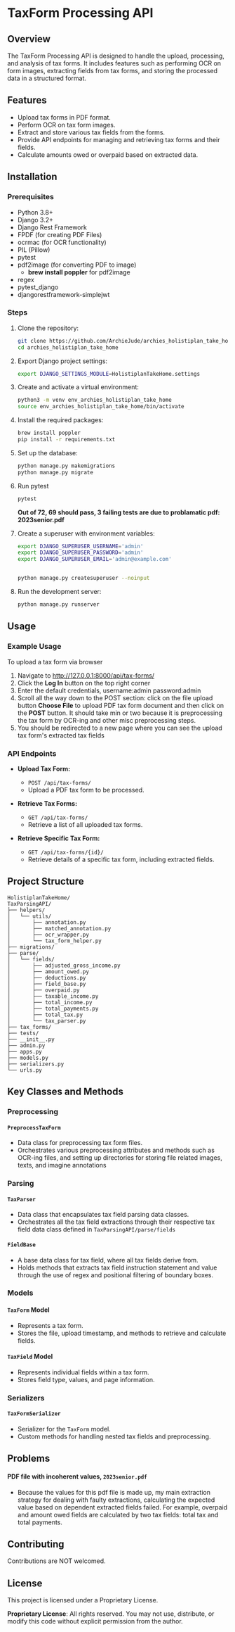 # TaxForm Processing API

## Overview

The TaxForm Processing API is designed to handle the upload, processing, and analysis of tax forms. It includes features such as performing OCR on form images, extracting fields from tax forms, and storing the processed data in a structured format.

## Features

- Upload tax forms in PDF format.
- Perform OCR on tax form images.
- Extract and store various tax fields from the forms.
- Provide API endpoints for managing and retrieving tax forms and their fields.
- Calculate amounts owed or overpaid based on extracted data.

## Installation

### Prerequisites

- Python 3.8+
- Django 3.2+
- Django Rest Framework
- FPDF (for creating PDF Files)
- ocrmac (for OCR functionality)
- PIL (Pillow)
- pytest
- pdf2image (for converting PDF to image)
  - **brew install poppler** for pdf2image
- regex
- pytest_django
- djangorestframework-simplejwt


### Steps

1. Clone the repository:

    ```bash
    git clone https://github.com/ArchieJude/archies_holistiplan_take_home.git
    cd archies_holistiplan_take_home
    ```
2. Export Django project settings:
    ```bash
    export DJANGO_SETTINGS_MODULE=HolistiplanTakeHome.settings
    ```
3. Create and activate a virtual environment:
    ```bash
    python3 -m venv env_archies_holistiplan_take_home
    source env_archies_holistiplan_take_home/bin/activate
    ```

4. Install the required packages:
    ```bash
    brew install poppler
    pip install -r requirements.txt
    ```

5. Set up the database:
    ```bash
    python manage.py makemigrations
    python manage.py migrate
    ```

6. Run pytest
   ```bash
   pytest
   ```
   **Out of 72, 69 should pass, 3 failing tests are due to problamatic pdf: 2023senior.pdf**

7. Create a superuser with environment variables:

    ```bash
    export DJANGO_SUPERUSER_USERNAME='admin'
    export DJANGO_SUPERUSER_PASSWORD='admin'
    export DJANGO_SUPERUSER_EMAIL='admin@example.com'


    python manage.py createsuperuser --noinput
    ```

6. Run the development server:
    ```bash
    python manage.py runserver
    ```

## Usage

### Example Usage

To upload a tax form via browser

1. Navigate to http://127.0.0.1:8000/api/tax-forms/
2. Click the **Log In** button on the top right corner
3. Enter the default credentials, username:admin password:admin
4. Scroll all the way down to the POST section: click on the file upload button **Choose File** to upload PDF tax form document and then click on the **POST** button. It should take min or two because it is preprocessing the tax form by OCR-ing and other misc preprocessing steps.
5. You should be redirected to a new page where you can see the upload tax form's extracted tax fields
   
### API Endpoints

- **Upload Tax Form:**
    - `POST /api/tax-forms/`
    - Upload a PDF tax form to be processed.

- **Retrieve Tax Forms:**
    - `GET /api/tax-forms/`
    - Retrieve a list of all uploaded tax forms.

- **Retrieve Specific Tax Form:**
    - `GET /api/tax-forms/{id}/`
    - Retrieve details of a specific tax form, including extracted fields.


## Project Structure
```
HolistiplanTakeHome/
TaxParsingAPI/
├── helpers/
│   └── utils/
│       ├── annotation.py
│       ├── matched_annotation.py
│       ├── ocr_wrapper.py
│       └── tax_form_helper.py
├── migrations/
├── parse/
│   └── fields/
│       ├── adjusted_gross_income.py
│       ├── amount_owed.py
│       ├── deductions.py
│       ├── field_base.py
│       ├── overpaid.py
│       ├── taxable_income.py
│       ├── total_income.py
│       ├── total_payments.py
│       ├── total_tax.py
│       └── tax_parser.py
├── tax_forms/
├── tests/
├── __init__.py
├── admin.py
├── apps.py
├── models.py
├── serializers.py
└── urls.py
```

## Key Classes and Methods

### Preprocessing

#### `PreprocessTaxForm` 

- Data class for preprocessing tax form files. 
- Orchestrates various preprocessing attributes and methods such as OCR-ing files, and setting up directories for storing file related images, texts, and imagine annotations

### Parsing 

#### `TaxParser` 

- Data class that encapsulates tax field parsing data classes. 
- Orchestrates all the tax field extractions through their respective tax field data class defined in `TaxParsingAPI/parse/fields`
  
#### `FieldBase` 

- A base data class for tax field, where all tax fields derive from.
- Holds methods that extracts tax field instruction statement and value through the use of regex and positional filtering of boundary boxes.
  
### Models 
#### `TaxForm` Model

- Represents a tax form.
- Stores the file, upload timestamp, and methods to retrieve and calculate fields.

#### `TaxField` Model

- Represents individual fields within a tax form.
- Stores field type, values, and page information.

### Serializers 
#### `TaxFormSerializer`

- Serializer for the `TaxForm` model.
- Custom methods for handling nested tax fields and preprocessing.


## Problems 
#### PDF file with incoherent values, `2023senior.pdf`
- Because the values for this pdf file is made up, my main extraction strategy for dealing with faulty extractions, calculating the expected value based on dependent extracted fields failed. For example, overpaid and amount owed fields are calculated by two tax fields: total tax and total payments.


## Contributing

Contributions are NOT welcomed.

## License

This project is licensed under a Proprietary License.

**Proprietary License**: All rights reserved. You may not use, distribute, or modify this code without explicit permission from the author.


